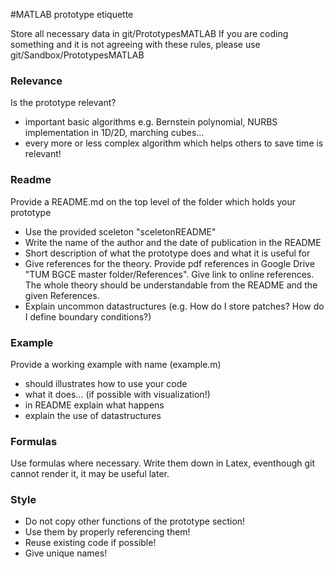 #MATLAB prototype etiquette

Store all necessary data in git/PrototypesMATLAB
If you are coding something and it is not agreeing with these rules, please use git/Sandbox/PrototypesMATLAB

### Relevance
Is the prototype relevant?
* important basic algorithms e.g. Bernstein polynomial, NURBS implementation in 1D/2D, marching cubes... 
* every more or less complex algorithm which helps others to save time is relevant!

### Readme
Provide a README.md on the top level of the folder which holds your prototype
* Use the provided sceleton "sceletonREADME"
* Write the name of the author and the date of publication in the README
* Short description of what the prototype does and what it is useful for
* Give references for the theory. Provide pdf references in Google Drive "TUM BGCE master folder/References". Give link to online references. The whole theory should be understandable from the README and the given References.
* Explain uncommon datastructures (e.g. How do I store patches? How do I define boundary conditions?)

### Example
Provide a working example with name (example.m)
* should illustrates how to use your code
* what it does... (if possible with visualization!)
* in README explain what happens 
* explain the use of datastructures

### Formulas
Use formulas where necessary. Write them down in Latex, eventhough git cannot render it, it may be useful later.

### Style
* Do not copy other functions of the prototype section! 
* Use them by properly referencing them! 
* Reuse existing code if possible!
* Give unique names!
